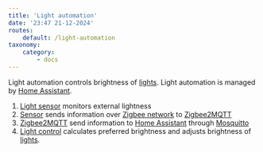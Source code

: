 ```yaml
---
title: 'Light automation'
date: '23:47 21-12-2024'
routes:
    default: /light-automation
taxonomy:
    category:
        - docs
---
```


Light automation controls brightness of [lights](/lights). Light automation is managed by [Home Assistant](/home-assistant).

1. [Light sensor](/sensors) monitors external lightness
2. [Sensor](/sensors) sends information over [Zigbee network](/zigbee-network) to [Zigbee2MQTT](/zigbee2mqtt)
3. [Zigbee2MQTT](/zigbee2mqtt) send information to [Home Assistant](/home-assistant) through [Mosquitto](/mosquitto)
4. [Light control](/light-control) calculates preferred brightness and adjusts brightness of [lights](/lights).